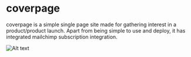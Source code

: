 # coverpage

coverpage is a simple single page site made for gathering interest in a product/product launch.
Apart from being simple to use and deploy, it has integrated mailchimp subscription integration.

![Alt text](/../media/screenshot.png?raw=true "Screenshot of coverpage")
